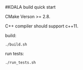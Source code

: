 #KOALA build quick start

CMake Verson >= 2.8.

C++ compiler should support c++11.

build:

`./build.sh`

run tests:

`./run_tests.sh`
